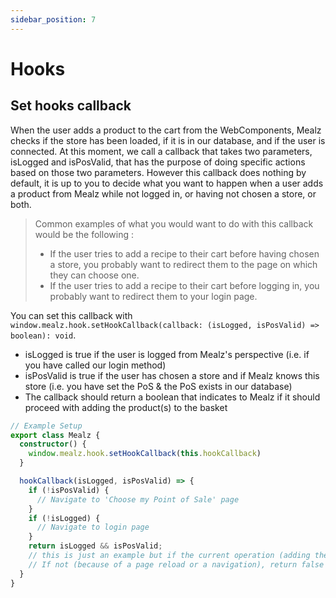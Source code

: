```yaml
---
sidebar_position: 7
---
```


# Hooks

## Set hooks callback

When the user adds a product to the cart from the WebComponents, Mealz checks if the store has been loaded, if it is in our database, and if the user is connected. At this moment, we call a callback that takes two parameters, isLogged and isPosValid, that has the purpose of doing specific actions based on those two parameters.
However this callback does nothing by default, it is up to you to decide what you want to happen when a user adds a product from Mealz while not logged in, or having not chosen a store, or both.

> Common examples of what you would want to do with this callback would be the following :
>
> - If the user tries to add a recipe to their cart before having chosen a store, you probably want to redirect them to the page on which they can choose one.
> - If the user tries to add a recipe to their cart before logging in, you probably want to redirect them to your login page.

You can set this callback with `window.mealz.hook.setHookCallback(callback: (isLogged, isPosValid) => boolean): void`.

- isLogged is true if the user is logged from Mealz's perspective (i.e. if you have called our login method)
- isPosValid is true if the user has chosen a store and if Mealz knows this store (i.e. you have set the PoS & the PoS exists in our database)
- The callback should return a boolean that indicates to Mealz if it should proceed with adding the product(s) to the basket

```ts
// Example Setup
export class Mealz {
  constructor() {
    window.mealz.hook.setHookCallback(this.hookCallback)
  }

  hookCallback(isLogged, isPosValid) => {
    if (!isPosValid) {
      // Navigate to 'Choose my Point of Sale' page
    }
    if (!isLogged) {
      // Navigate to login page
    }
    return isLogged && isPosValid;
    // this is just an example but if the current operation (adding the product to cart for instance) can continue, return true
    // If not (because of a page reload or a navigation), return false
  }
}
```
